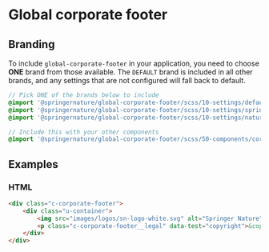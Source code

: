 # Global corporate footer

## Branding

To include `global-corporate-footer` in your application, you need to choose **ONE** brand from those available. The `DEFAULT` brand is included in all other brands, and any settings that are not configured will fall back to default.

```scss
// Pick ONE of the brands below to include
@import '@springernature/global-corporate-footer/scss/10-settings/default';
@import '@springernature/global-corporate-footer/scss/10-settings/springer';
@import '@springernature/global-corporate-footer/scss/10-settings/nature';

// Include this with your other components
@import '@springernature/global-corporate-footer/scss/50-components/corporate-footer';
```

## Examples

### HTML
```html
<div class="c-corporate-footer">
    <div class="u-container">
        <img src="images/logos/sn-logo-white.svg" alt="Springer Nature" loading="lazy" width="140" height="14"/>
        <p class="c-corporate-footer__legal" data-test="copyright">&copy; 2020 Springer Nature Limited</p>
    </div>
</div>
```

